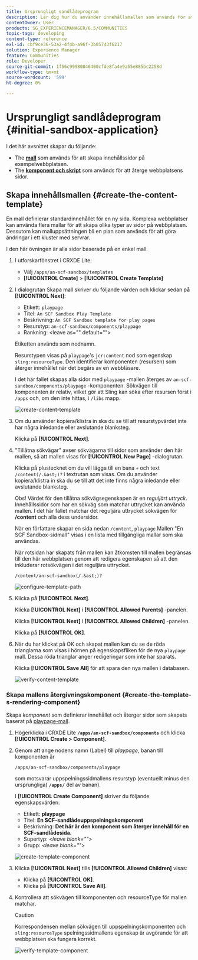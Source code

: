 ```yaml
---
title: Ursprungligt sandlådeprogram
description: Lär dig hur du använder innehållsmallen som används för att skapa innehållssidor och en komponent och ett skript som används för att återge webbsidor.
contentOwner: User
products: SG_EXPERIENCEMANAGER/6.5/COMMUNITIES
topic-tags: developing
content-type: reference
exl-id: cbf9ce36-53a2-4f4b-a96f-3b05743f6217
solution: Experience Manager
feature: Communities
role: Developer
source-git-commit: 1f56c99980846400cfde8fa4e9a55e885bc2258d
workflow-type: tm+mt
source-wordcount: '599'
ht-degree: 0%

---
```


# Ursprungligt sandlådeprogram {#initial-sandbox-application}

I det här avsnittet skapar du följande:

* The **[mall](#createthepagetemplate)** som används för att skapa innehållssidor på exempelwebbplatsen.
* The **[komponent och skript](#create-the-template-s-rendering-component)** som används för att återge webbplatsens sidor.

## Skapa innehållsmallen {#create-the-content-template}

En mall definierar standardinnehållet för en ny sida. Komplexa webbplatser kan använda flera mallar för att skapa olika typer av sidor på webbplatsen. Dessutom kan malluppsättningen bli en plan som används för att göra ändringar i ett kluster med servrar.

I den här övningen är alla sidor baserade på en enkel mall.

1. I utforskarfönstret i CRXDE Lite:

   * Välj `/apps/an-scf-sandbox/templates`
   * **[!UICONTROL Create]** > **[!UICONTROL Create Template]**

1. I dialogrutan Skapa mall skriver du följande värden och klickar sedan på **[!UICONTROL Next]**:

   * Etikett: `playpage`
   * Titel: `An SCF Sandbox Play Template`
   * Beskrivning: `An SCF Sandbox template for play pages`
   * Resurstyp: `an-scf-sandbox/components/playpage`
   * Rankning: &lt;leave as=&quot;&quot; default=&quot;&quot;>

   Etiketten används som nodnamn.

   Resurstypen visas på `playpage`&#39;s `jcr:content` nod som egenskap `sling:resourceType`. Den identifierar komponenten (resursen) som återger innehållet när det begärs av en webbläsare.

   I det här fallet skapas alla sidor med `playpage` -mallen återges av `an-scf-sandbox/components/playpage` -komponenten. Sökvägen till komponenten är relativ, vilket gör att Sling kan söka efter resursen först i `/apps` och, om den inte hittas, i `/libs` mapp.

   ![create-content-template](assets/create-content-template-1.png)

1. Om du använder kopiera/klistra in ska du se till att resurstypvärdet inte har några inledande eller avslutande blanksteg.

   Klicka på **[!UICONTROL Next]**.

1. &quot;Tillåtna sökvägar&quot; avser sökvägarna till sidor som använder den här mallen, så att mallen visas för **[!UICONTROL New Page]** -dialogrutan.

   Klicka på plustecknet om du vill lägga till en bana `+` och text `/content(/.&ast;)?` i textrutan som visas. Om du använder kopiera/klistra in ska du se till att det inte finns några inledande eller avslutande blanksteg.

   Obs! Värdet för den tillåtna sökvägsegenskapen är en *reguljärt uttryck*. Innehållssidor som har en sökväg som matchar uttrycket kan använda mallen. I det här fallet matchar det reguljära uttrycket sökvägen för **/content** och alla dess undersidor.

   När en författare skapar en sida nedan `/content`, `playpage` Mallen &quot;En SCF Sandbox-sidmall&quot; visas i en lista med tillgängliga mallar som ska användas.

   När rotsidan har skapats från mallen kan åtkomsten till mallen begränsas till den här webbplatsen genom att redigera egenskapen så att den inkluderar rotsökvägen i det reguljära uttrycket.

   `/content/an-scf-sandbox(/.&ast;)?`

   ![configure-template-path](assets/configure-template-path.png)

1. Klicka på **[!UICONTROL Next]**.

   Klicka **[!UICONTROL Next]** i **[!UICONTROL Allowed Parents]** -panelen.

   Klicka **[!UICONTROL Next]** i **[!UICONTROL Allowed Children]** -panelen.

   Klicka på **[!UICONTROL OK]**.

1. När du har klickat på OK och skapat mallen kan du se de röda trianglarna som visas i hörnen på egenskapsfliken för de nya `playpage` mall. Dessa röda trianglar anger redigeringar som inte har sparats.

   Klicka **[!UICONTROL Save All]** för att spara den nya mallen i databasen.

   ![verify-content-template](assets/verify-content-template.png)

### Skapa mallens återgivningskomponent {#create-the-template-s-rendering-component}

Skapa *komponent* som definierar innehållet och återger sidor som skapats baserat på [playpage-mall](#createthepagetemplate).

1. Högerklicka i CRXDE Lite **`/apps/an-scf-sandbox/components`** och klicka **[!UICONTROL Create > Component]**.
1. Genom att ange nodens namn (Label) till *playpage*, banan till komponenten är

   `/apps/an-scf-sandbox/components/playpage`

   som motsvarar uppspelningssidmallens resurstyp (eventuellt minus den ursprungliga) **`/apps/`** del av banan).

   I **[!UICONTROL Create Component]** skriver du följande egenskapsvärden:

   * Etikett: **playpage**
   * Titel: **En SCF-sandlådeuppspelningskomponent**
   * Beskrivning: **Det här är den komponent som återger innehåll för en SCF-sandlådesida.**
   * Supertyp: *&lt;leave blank=&quot;&quot;>*
   * Grupp: *&lt;leave blank=&quot;&quot;>*

   ![create-template-component](assets/create-template-component.png)

1. Klicka **[!UICONTROL Next]** tills **[!UICONTROL Allowed Children]** visas:

   * Klicka på **[!UICONTROL OK]**.
   * Klicka på **[!UICONTROL Save All]**.

1. Kontrollera att sökvägen till komponenten och resourceType för mallen matchar.

   >[!CAUTION]
   >
   >Korrespondensen mellan sökvägen till uppspelningskomponenten och `sling:resourceType` spelningssidmallens egenskap är avgörande för att webbplatsen ska fungera korrekt.

   ![verify-template-component](assets/verify-template-component.png)
